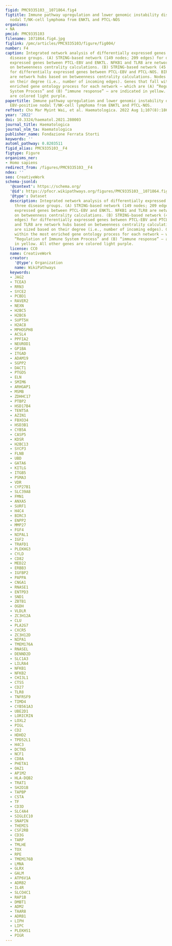 ```yaml
---
figid: PMC9335103__1071864.fig4
figtitle: Immune pathway upregulation and lower genomic instability distinguish EBV-positive
  nodal T/NK-cell lymphoma from ENKTL and PTCL-NOS
organisms:
- NA
pmcid: PMC9335103
filename: 1071864.fig4.jpg
figlink: /pmc/articles/PMC9335103/figure/fig004/
number: F4
caption: Integrated network analysis of differentially expressed genes in the three
  disease groups. (A) STRING-based network (149 nodes; 209 edges) for differentially
  expressed genes between PTCL-EBV and ENKTL. NFKB1 and TLR8 are network hubs based
  on betweenness centrality calculations. (B) STRING-based network (45 nodes; 52 edges)
  for differentially expressed genes between PTCL-EBV and PTCL-NOS. BIRC3 and TLR8
  are network hubs based on betweenness centrality calculations. Nodes are sized based
  on their degree (i.e., number of incoming edges). Genes that fall within the most
  enriched gene ontology process for each network — which are (A) “Regulation of Immune
  System Process” and (B) “immune response” — are indicated in yellow. All other genes
  are colored light purple.
papertitle: Immune pathway upregulation and lower genomic instability distinguish
  EBV-positive nodal T/NK-cell lymphoma from ENKTL and PTCL-NOS.
reftext: Cho Mar Myint Wai, et al. Haematologica. 2022 Aug 1;107(8):1864-1879.
year: '2022'
doi: 10.3324/haematol.2021.280003
journal_title: Haematologica
journal_nlm_ta: Haematologica
publisher_name: Fondazione Ferrata Storti
keywords: ''
automl_pathway: 0.8203511
figid_alias: PMC9335103__F4
figtype: Figure
organisms_ner:
- Homo sapiens
redirect_from: /figures/PMC9335103__F4
ndex: ''
seo: CreativeWork
schema-jsonld:
  '@context': https://schema.org/
  '@id': https://pfocr.wikipathways.org/figures/PMC9335103__1071864.fig4.html
  '@type': Dataset
  description: Integrated network analysis of differentially expressed genes in the
    three disease groups. (A) STRING-based network (149 nodes; 209 edges) for differentially
    expressed genes between PTCL-EBV and ENKTL. NFKB1 and TLR8 are network hubs based
    on betweenness centrality calculations. (B) STRING-based network (45 nodes; 52
    edges) for differentially expressed genes between PTCL-EBV and PTCL-NOS. BIRC3
    and TLR8 are network hubs based on betweenness centrality calculations. Nodes
    are sized based on their degree (i.e., number of incoming edges). Genes that fall
    within the most enriched gene ontology process for each network — which are (A)
    “Regulation of Immune System Process” and (B) “immune response” — are indicated
    in yellow. All other genes are colored light purple.
  license: CC0
  name: CreativeWork
  creator:
    '@type': Organization
    name: WikiPathways
  keywords:
  - JAG2
  - TCEA3
  - RRN3
  - SYCE2
  - PCBD1
  - RAVER2
  - NEXN
  - H2BC5
  - H2BC6
  - SUPT5H
  - H2AC8
  - MPHOSPH8
  - ACSL4
  - PPFIA2
  - NEUROD1
  - GP1BA
  - ITGAD
  - ADAM19
  - SGPP2
  - DACT1
  - PTGDS
  - ELN
  - SMIM6
  - ARHGAP1
  - MSMB
  - ZDHHC17
  - PTBP2
  - HSD17B4
  - TENT5A
  - AZIN1
  - FBXO34
  - HSD3B1
  - CYB5A
  - CASP5
  - KDSR
  - H2BC13
  - SYCP3
  - FLNB
  - UBD
  - GATA6
  - KITLG
  - ITGB5
  - PSMA3
  - VDR
  - CYP27B1
  - SLC39A8
  - FMN1
  - ANXA5
  - SURF1
  - H4C4
  - BIRC3
  - ENPP2
  - MMP27
  - FGF4
  - NIPAL1
  - IGF2
  - TRAFD1
  - PLEKHG3
  - CYLD
  - CD82
  - MED22
  - ERBB3
  - IGFBP2
  - PAPPA
  - CNGA1
  - RNASE1
  - ENTPD3
  - SND1
  - ZBTB1
  - OGDH
  - VLDLR
  - ZC3H12A
  - CLU
  - PLA2G7
  - CXCR5
  - ZC3H12D
  - NIPA1
  - TMEM176A
  - RNASEL
  - DENND2D
  - SLC1A3
  - LILRA4
  - NFKB1
  - NFKB2
  - CHI3L1
  - CTSS
  - CD27
  - TLR8
  - TNFRSF9
  - TIMD4
  - CYB561A3
  - UBE2D1
  - LORICRIN
  - LOXL2
  - PIGL
  - CD2
  - HDHD2
  - TPD52L1
  - H4C3
  - DCTN5
  - NCF1
  - CD8A
  - PHETA1
  - OAZ1
  - AP1M2
  - HLA-DQB2
  - TRAT1
  - SH2D1B
  - TAPBP
  - CSTA
  - TF
  - CD3D
  - SLC4A4
  - SIGLEC10
  - SNAPIN
  - THEMIS
  - CSF2RB
  - CD3G
  - TARP
  - TMLHE
  - TOX
  - RPE
  - TMEM176B
  - LMNA
  - GLRX
  - GALM
  - ATP6V1A
  - ADRB2
  - IL4R
  - SLCO4C1
  - RAP1B
  - DMBT1
  - ADM2
  - TAAR8
  - ADRB1
  - LIPH
  - LIPC
  - PLEKHS1
  - PIGR
---
```

